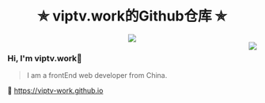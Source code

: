 <h1 align="center"> ✯ viptv.work的Github仓库 ✯ </h1>
<div align=center>
<img src=https://github-readme-stats.vercel.app/api?username=viptv.work&show_icons=true&theme=transparent>
</div>




<img align="right" src="https://github-readme-stats.vercel.app/api?username=viptv.work&show_icons=true&icon_color=805AD5&text_color=718096&bg_color=ffffff&hide_title=true&count_private=true" />

### Hi, I'm viptv.work👋
>I am a frontEnd web developer from China.

🔗 https://viptv-work.github.io
